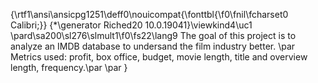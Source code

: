 {\rtf1\ansi\ansicpg1251\deff0\nouicompat{\fonttbl{\f0\fnil\fcharset0 Calibri;}}
{\*\generator Riched20 10.0.19041}\viewkind4\uc1 
\pard\sa200\sl276\slmult1\f0\fs22\lang9 The goal of this project is to analyze an IMDB database to undersand the film industry better. \par
Metrics used: profit, box office,  budget, movie length, title and overview length, frequency.\par
\par
}
 